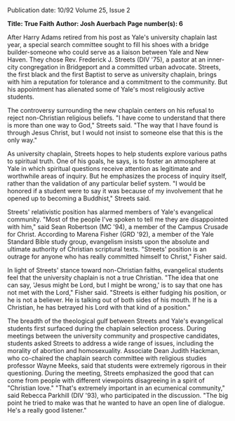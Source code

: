 Publication date: 10/92
Volume 25, Issue 2

**Title: True Faith**
**Author: Josh Auerbach**
**Page number(s): 6**

After Harry Adams retired from his post as Yale's university chaplain last year, a special search committee sought 
to fill his shoes with a bridge builder-someone who could 
serve as a liaison between Yale and New Haven. They chose 
Rev. Frederick J. Streets (DIV '75), a pastor at an inner-city 
congregation in Bridgeport and a committed urban advocate. Streets, the first black and the first Baptist to serve as 
university chaplain, brings with him a reputation for tolerance and a commitment to the community. But his 
appointment has alienated some of Yale's most religiously 
active students. 

The controversy surrounding the new chaplain centers 
on his refusal to reject non-Christian religious beliefs. "I 
have come to understand that there is more than one way to 
God," Streets said. "The way that I have found is through 
Jesus Christ, but I would not insist to someone else that this 
is the only way." 

As university chaplain, Streets hopes to help students 
explore various paths to spiritual truth. One of his goals, he 
says, is to foster an atmosphere at Yale in which spiritual 
questions receive attention as legitimate and worthwhile 
areas of inquiry. But he emphasizes the process of inquiry 
itself, rather than the validation of any particular belief system. "I would be honored if a student were to say it was 
because of my involvement that he opened up to becoming 
a Buddhist," Streets said. 

Streets' relativistic position has alarmed members of 
Yale's evangelical community. "Most of the people I've spoken to tell me they are disappointed with him," said Sean 
Robertson (MC '94), a member of the Campus Crusade for 
Christ. According to Marena Fisher (GRD '92), a member 
of the Yale Standard Bible study group, evangelism insists 
upon the absolute and ultimate authority of Christian scriptural texts. "Streets' position is an outrage for anyone who 
has really committed himself to Christ," Fisher said. 

In light of Streets' stance toward non-Christian faiths, 
evangelical students feel that the university chaplain is 
not a true Christian. "The idea that one can say, 'Jesus 
might be Lord, but I might be wrong,' is to say that one has 
not met with the Lord," Fisher said. "Streets is either fudging his position, or he is not a believer. He is talking out of 
both sides of his mouth. If he is a Christian, he has 
betrayed his Lord with that kind of a position." 

The breadth of the theological gulf between Streets and 
Yale's evangelical students first surfaced during the chaplain 
selection process. During meetings between the university 
community and prospective candidates, students asked 
Streets to address a wide range of issues, including the 
morality of abortion and homosexuality. Associate Dean 
Judith Hackman, who co-chaired the chaplain search committee with religious studies professor Wayne Meeks, said 
that students were extremely rigorous in their questioning. 
During the meeting, Streets emphasized the good that 
can come from people with different viewpoints disagreeing 
in a spirit of "Christian love." "That's extremely important 
in an ecumenical community," said Rebecca Parkhill (DIV 
'93), who participated in the discussion. "The big point he 
tried to make was that he wanted to have an open line of 
dialogue. He's a really good listener."